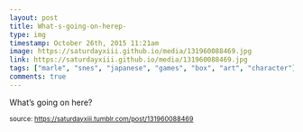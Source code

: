 ```yaml
---
layout: post
title: What-s-going-on-herep-
type: img
timestamp: October 26th, 2015 11:21am
image: https://saturdayxiii.github.io/media/131960088469.jpg
link: https://saturdayxiii.github.io/media/131960088469.jpg
tags: ["marle", "snes", "japanese", "games", "box", "art", "character"]
comments: true
---
```


What’s going on here?
 
  
<small>source: https://saturdayxiii.tumblr.com/post/131960088469</small>